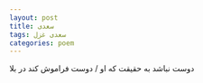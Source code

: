 ```yaml
---
layout: post
title: سعدی
tags: سعدی غزل
categories: poem
---
```


دوست نباشد به حقیقت که او / دوست فراموش کند در بلا

